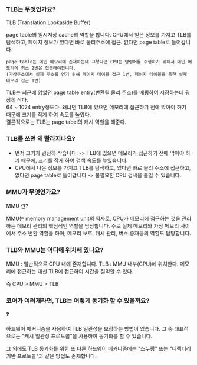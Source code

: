 ### TLB는 무엇인가요?

TLB (Translation Lookaside Buffer)

page table의 임시저장 cache의 역할을 합니다.
CPU에서 얻은 정보를 가지고 TLB를 탐색하고, 페이지 정보가 있다면 바로 물리주소에 접근. 없다면 page table로 들어갑니다.

```
page table는 메인 메모리에 존재하는데 그렇다면 CPU는 명령어를 수행하기 위해서 메인 메모리에 최소 2번은 접근해야합니다.
(가상주소에서 실제 주소를 얻기 위해 페이지 테이블 접근 1번, 페이지 테이블을 통한 실제 메모리 접근 1번)
```

TLB는 최근에 읽었던 page table entry(변환될 물리 주소)를 매핑하여 저장하는데 굉장히 작다.   
64 ~ 1024 entry정도다. 왜냐면 TLB에 있으면 메모리에 접근하기 전에 막아야 하기 때문에 크기를 작게 하여 속도를 높였다.  
결론적으로는 TLB는 page tabel의 캐시 역할을 해준다.  

### TLB를 쓰면 왜 빨라지나요?

- 먼저 크기가 굉장히 작습니다. -> TLB에 있으면 메모리가 접근하기 전에 막아야 하기 때문에, 크기를 작게 하여 검색 속도를 높였습니다.
- CPU에서 나온 정보를 가지고 TLB를 탐색하고, 있다면 바로 물리 주소에 접근하고, 없다면 page table로 들어갑니다 -> 불필요한 CPU 검색을 줄일 수 있습니다.


### MMU가 무엇인가요?

MMU 란?

MMU는 memory management unit의 약자로, CPU가 메모리에 접근하는 것을 관리하는 
메모리 관리의 핵심적인 역할을 담당합니다.
주로 실제 메모리와 가상 메모리 사이에서 주소 변환 역할을 하며, 메모리 보호, 캐시 관리, 버스 중재등의 역할도 담당합니다.

### TLB와 MMU는 어디에 위치해 있나요?

MMU : 일반적으로 CPU 내에 존재합니다.
TLB : MMU 내부(CPU)에 위치한다. 메모리에 접근하는 대신 TLB에 접근하여 시간을 절약할 수 있다.

즉 CPU > MMU > TLB

### 코어가 여러개라면, TLB는 어떻게 동기화 할 수 있을까요?

❓

하드웨어 메커니즘을 사용하여 TLB 일관성을 보장하는 방법이 있습니다.
그 중 대표적으로는 "캐시 일관성 프로토콜"을 사용하여 동기화를 할 수 있습니다.

그 외에도 TLB 동기화를 위한 또 다른 하드웨어 메커니즘에는 "스누핑" 또는 "디렉터리 기반 프로토콜"과 같은 방법도 존재합니다.